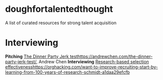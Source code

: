 # doughfortalentedthought
A list of curated resources for strong talent acquisition

# Interviewing

**Pitching** [The Dinner Party Jerk test](https://andrewchen.com/the-dinner-party-jerk-test/)https://andrewchen.com/the-dinner-party-jerk-test/, Andrew Chen
**Interviewing** [Research-based selection effectiveness](https://orghacking.com/want-to-improve-recruiting-start-by-learning-from-100-years-of-research-schmidt-a1daa29efcfb)https://orghacking.com/want-to-improve-recruiting-start-by-learning-from-100-years-of-research-schmidt-a1daa29efcfb
